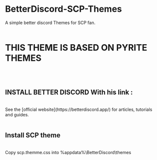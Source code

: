 # BetterDiscord-SCP-Themes
<p>A simple better discord Themes for SCP fan.
<br><br>

# THIS THEME IS BASED ON PYRITE THEMES
<br><br>


## INSTALL BETTER DISCORD With his link :
<br>
See the [official website](https://betterdiscord.app/) for articles, tutorials and guides.
<br><br>

## Install SCP theme
<br>
Copy scp.themme.css into %appdata%\BetterDiscord\themes
